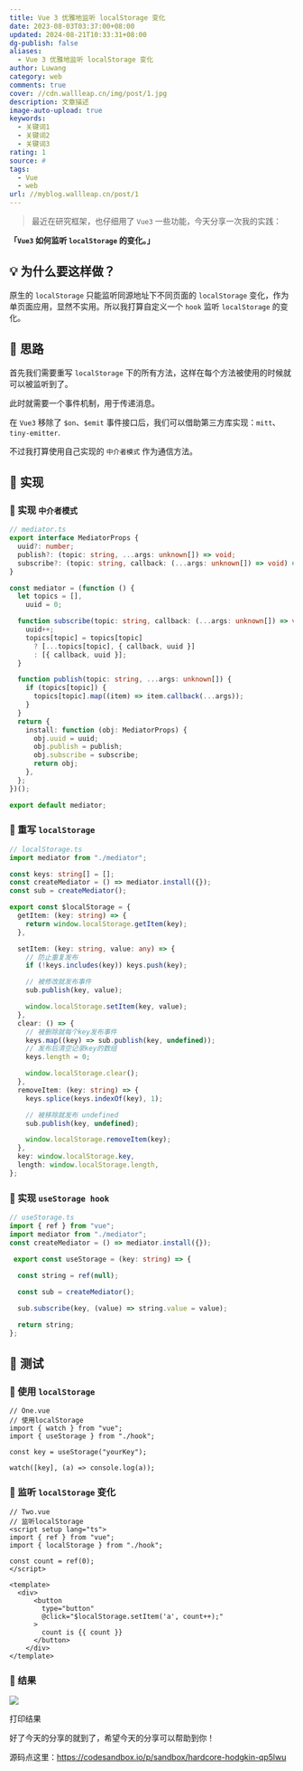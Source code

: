 ```yaml
---
title: Vue 3 优雅地监听 localStorage 变化
date: 2023-08-03T03:37:00+08:00
updated: 2024-08-21T10:33:31+08:00
dg-publish: false
aliases:
  - Vue 3 优雅地监听 localStorage 变化
author: Luwang
category: web
comments: true
cover: //cdn.wallleap.cn/img/post/1.jpg
description: 文章描述
image-auto-upload: true
keywords:
  - 关键词1
  - 关键词2
  - 关键词3
rating: 1
source: #
tags:
  - Vue
  - web
url: //myblog.wallleap.cn/post/1
---
```


> 最近在研究框架，也仔细用了 `Vue3` 一些功能，今天分享一次我的实践：

**「`Vue3` 如何监听 `localStorage` 的变化。」**

## 💡 为什么要这样做？

原生的 `localStorage` 只能监听同源地址下不同页面的 `localStorage` 变化，作为单页面应用，显然不实用。所以我打算自定义一个 `hook` 监听 `localStorage` 的变化。

## 💎 思路

首先我们需要重写 `localStorage` 下的所有方法，这样在每个方法被使用的时候就可以被监听到了。

此时就需要一个事件机制，用于传递消息。

在 `Vue3` 移除了 `$on`、`$emit` 事件接口后，我们可以借助第三方库实现：`mitt`、`tiny-emitter`.

不过我打算使用自己实现的 `中介者模式` 作为通信方法。

## 💎 实现

### 🚗 实现 `中介者模式`

```ts
// mediator.ts
export interface MediatorProps {
  uuid?: number;
  publish?: (topic: string, ...args: unknown[]) => void;
  subscribe?: (topic: string, callback: (...args: unknown[]) => void) => void;
}

const mediator = (function () {
  let topics = [],
    uuid = 0;

  function subscribe(topic: string, callback: (...args: unknown[]) => void) {
    uuid++;
    topics[topic] = topics[topic]
      ? [...topics[topic], { callback, uuid }]
      : [{ callback, uuid }];
  }

  function publish(topic: string, ...args: unknown[]) {
    if (topics[topic]) {
      topics[topic].map((item) => item.callback(...args));
    }
  }
  return {
    install: function (obj: MediatorProps) {
      obj.uuid = uuid;
      obj.publish = publish;
      obj.subscribe = subscribe;
      return obj;
    },
  };
})();

export default mediator;
```

### 🚗 重写 `localStorage`

```ts
// localStorage.ts
import mediator from "./mediator";

const keys: string[] = [];
const createMediator = () => mediator.install({});
const sub = createMediator();

export const $localStorage = {
  getItem: (key: string) => {
    return window.localStorage.getItem(key);
  },

  setItem: (key: string, value: any) => {
    // 防止重复发布
    if (!keys.includes(key)) keys.push(key);

    // 被修改就发布事件
    sub.publish(key, value);    

    window.localStorage.setItem(key, value);
  },
  clear: () => {
    // 被删除就每个key发布事件
    keys.map((key) => sub.publish(key, undefined));
    // 发布后清空记录key的数组
    keys.length = 0;

    window.localStorage.clear();
  },
  removeItem: (key: string) => {
    keys.splice(keys.indexOf(key), 1);

    // 被移除就发布 undefined
    sub.publish(key, undefined);

    window.localStorage.removeItem(key);
  },
  key: window.localStorage.key,
  length: window.localStorage.length,
};
```

### 🚗 实现 `useStorage hook`

```ts
// useStorage.ts
import { ref } from "vue";
import mediator from "./mediator";
const createMediator = () => mediator.install({});

 export const useStorage = (key: string) => {
  
  const string = ref(null);

  const sub = createMediator();

  sub.subscribe(key, (value) => string.value = value);

  return string;
};
```

## 💎 测试

### 🚗 使用 `localStorage`

```vue
// One.vue
// 使用localStorage
import { watch } from "vue";
import { useStorage } from "./hook";

const key = useStorage("yourKey");

watch([key], (a) => console.log(a));
```

### 🚗 监听 `localStorage` 变化

```vue
// Two.vue
// 监听localStorage
<script setup lang="ts">
import { ref } from "vue";
import { localStorage } from "./hook";

const count = ref(0);
</script>

<template>
  <div>
      <button
        type="button"
        @click="$localStorage.setItem('a', count++);"
      >
        count is {{ count }}
      </button>
    </div>
</template>
```

### 🚗 结果

![](https://cdn.wallleap.cn/img/pic/illustration/202308031540483.gif)

打印结果

好了今天的分享的就到了，希望今天的分享可以帮助到你！

源码点这里：<https://codesandbox.io/p/sandbox/hardcore-hodgkin-qp5lwu>
